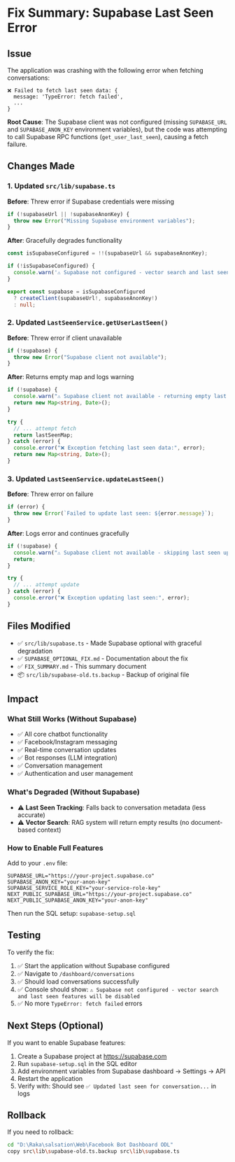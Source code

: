 # Fix Summary: Supabase Last Seen Error

## Issue

The application was crashing with the following error when fetching conversations:

```
❌ Failed to fetch last seen data: {
  message: 'TypeError: fetch failed',
  ...
}
```

**Root Cause**: The Supabase client was not configured (missing `SUPABASE_URL` and `SUPABASE_ANON_KEY` environment variables), but the code was attempting to call Supabase RPC functions (`get_user_last_seen`), causing a fetch failure.

## Changes Made

### 1. Updated `src/lib/supabase.ts`

**Before**: Threw error if Supabase credentials were missing
```typescript
if (!supabaseUrl || !supabaseAnonKey) {
  throw new Error("Missing Supabase environment variables");
}
```

**After**: Gracefully degrades functionality
```typescript
const isSupabaseConfigured = !!(supabaseUrl && supabaseAnonKey);

if (!isSupabaseConfigured) {
  console.warn('⚠️ Supabase not configured - vector search and last seen features will be disabled');
}

export const supabase = isSupabaseConfigured 
  ? createClient(supabaseUrl!, supabaseAnonKey!)
  : null;
```

### 2. Updated `LastSeenService.getUserLastSeen()`

**Before**: Threw error if client unavailable
```typescript
if (!supabase) {
  throw new Error("Supabase client not available");
}
```

**After**: Returns empty map and logs warning
```typescript
if (!supabase) {
  console.warn("⚠️ Supabase client not available - returning empty last seen map");
  return new Map<string, Date>();
}

try {
  // ... attempt fetch
  return lastSeenMap;
} catch (error) {
  console.error("❌ Exception fetching last seen data:", error);
  return new Map<string, Date>();
}
```

### 3. Updated `LastSeenService.updateLastSeen()`

**Before**: Threw error on failure
```typescript
if (error) {
  throw new Error(`Failed to update last seen: ${error.message}`);
}
```

**After**: Logs error and continues gracefully
```typescript
if (!supabase) {
  console.warn("⚠️ Supabase client not available - skipping last seen update");
  return;
}

try {
  // ... attempt update
} catch (error) {
  console.error("❌ Exception updating last seen:", error);
}
```

## Files Modified

- ✅ `src/lib/supabase.ts` - Made Supabase optional with graceful degradation
- ✅ `SUPABASE_OPTIONAL_FIX.md` - Documentation about the fix
- ✅ `FIX_SUMMARY.md` - This summary document
- 📦 `src/lib/supabase-old.ts.backup` - Backup of original file

## Impact

### What Still Works (Without Supabase)
- ✅ All core chatbot functionality
- ✅ Facebook/Instagram messaging
- ✅ Real-time conversation updates
- ✅ Bot responses (LLM integration)
- ✅ Conversation management
- ✅ Authentication and user management

### What's Degraded (Without Supabase)
- ⚠️ **Last Seen Tracking**: Falls back to conversation metadata (less accurate)
- ⚠️ **Vector Search**: RAG system will return empty results (no document-based context)

### How to Enable Full Features

Add to your `.env` file:
```env
SUPABASE_URL="https://your-project.supabase.co"
SUPABASE_ANON_KEY="your-anon-key"
SUPABASE_SERVICE_ROLE_KEY="your-service-role-key"
NEXT_PUBLIC_SUPABASE_URL="https://your-project.supabase.co"
NEXT_PUBLIC_SUPABASE_ANON_KEY="your-anon-key"
```

Then run the SQL setup: `supabase-setup.sql`

## Testing

To verify the fix:
1. ✅ Start the application without Supabase configured
2. ✅ Navigate to `/dashboard/conversations`
3. ✅ Should load conversations successfully
4. ✅ Console should show: `⚠️ Supabase not configured - vector search and last seen features will be disabled`
5. ✅ No more `TypeError: fetch failed` errors

## Next Steps (Optional)

If you want to enable Supabase features:
1. Create a Supabase project at https://supabase.com
2. Run `supabase-setup.sql` in the SQL editor
3. Add environment variables from Supabase dashboard → Settings → API
4. Restart the application
5. Verify with: Should see `✅ Updated last seen for conversation...` in logs

## Rollback

If you need to rollback:
```bash
cd "D:\Raka\salsation\Web\Facebook Bot Dashboard ODL"
copy src\lib\supabase-old.ts.backup src\lib\supabase.ts
```
